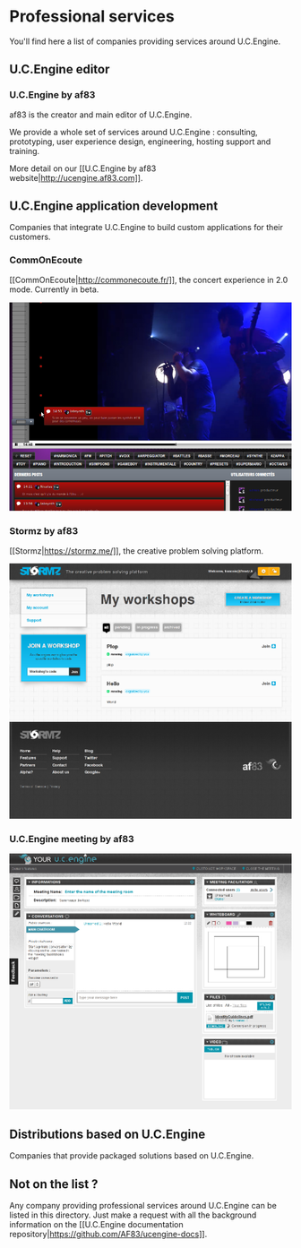 # Professional services

You'll find here a list of companies providing services around U.C.Engine.

## U.C.Engine editor

### U.C.Engine by af83

af83 is the creator and main editor of U.C.Engine.

We provide a whole set of services around U.C.Engine : consulting, prototyping, user experience design, engineering, hosting support and training.

More detail on our [[U.C.Engine by af83 website|http://ucengine.af83.com]].

## U.C.Engine application development

Companies that integrate U.C.Engine to build custom applications for their customers.

### CommOnEcoute

[[CommOnEcoute|http://commonecoute.fr/]], the concert experience in 2.0 mode. Currently in beta.

<a href="http://commonecoute.fr/"><img class="screenshot" src="static/img/screenshots/commonecoute.png" alt="CommOnEcoute" /></a>

### Stormz by af83

[[Stormz|https://stormz.me/]], the creative problem solving platform.

<a href="https://stormz.me/"><img class="screenshot" src="static/img/screenshots/stormz.png" alt="Stormz" /></a>

### U.C.Engine meeting by af83

<a href="https://meeting.ucengine.com/"><img class="screenshot" src="static/img/screenshots/meeting.png" alt="Meeting distribution" /></a>

## Distributions based on U.C.Engine

Companies that provide packaged solutions based on U.C.Engine.

## Not on the list ?

Any company providing professional services around U.C.Engine can be listed in this directory. Just make a request with all the background information on the [[U.C.Engine documentation repository|https://github.com/AF83/ucengine-docs]].
